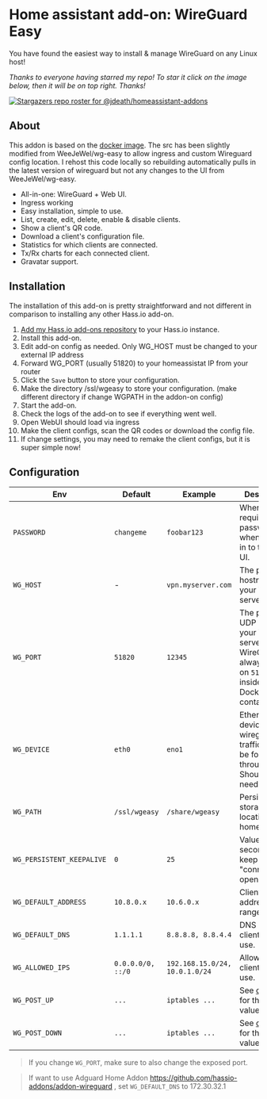 # Home assistant add-on: WireGuard Easy

You have found the easiest way to install & manage WireGuard on any Linux host!

_Thanks to everyone having starred my repo! To star it click on the image below, then it will be on top right. Thanks!_

[![Stargazers repo roster for @jdeath/homeassistant-addons](https://reporoster.com/stars/jdeath/homeassistant-addons)](https://github.com/jdeath/homeassistant-addons/stargazers)

## About

This addon is based on the [docker image](https://github.com/wg-easy/wg-easy). The src has been slightly modified from WeeJeWel/wg-easy to allow ingress and custom Wireguard config location. I rehost this code locally so rebuilding automatically pulls in the latest version of wireguard but not any changes to the UI from WeeJeWel/wg-easy.


* All-in-one: WireGuard + Web UI.
* Ingress working 
* Easy installation, simple to use.
* List, create, edit, delete, enable & disable clients.
* Show a client's QR code.
* Download a client's configuration file.
* Statistics for which clients are connected.
* Tx/Rx charts for each connected client.
* Gravatar support.

## Installation

The installation of this add-on is pretty straightforward and not different in
comparison to installing any other Hass.io add-on.

1. [Add my Hass.io add-ons repository][repository] to your Hass.io instance.
1. Install this add-on.
1. Edit add-on config as needed. Only WG_HOST must be changed to your external IP address
1. Forward WG_PORT (usually 51820) to your homeassistat IP from your router
1. Click the `Save` button to store your configuration.
1. Make the directory /ssl/wgeasy to store your configuration. (make different directory if change WGPATH in the addon-on config)
1. Start the add-on.
1. Check the logs of the add-on to see if everything went well.
1. Open WebUI should load via ingress
1. Make the client configs, scan the QR codes or download the config file.
1. If change settings, you may need to remake the client configs, but it is super simple now!

## Configuration

| Env | Default | Example | Description |
| - | - | - | - |
| `PASSWORD` | `changeme` | `foobar123` | When set, requires a password when logging in to the Web UI. |
| `WG_HOST` | - | `vpn.myserver.com` | The public hostname of your VPN server. |
| `WG_PORT` | `51820` | `12345` | The public UDP port of your VPN server. WireGuard will always listen on `51820` inside the Docker container. |
| `WG_DEVICE` | `eth0` | `eno1` | Ethernet device the wireguard traffic should be forwarded through. Should not be needed |
| `WG_PATH` | `/ssl/wgeasy` | `/share/wgeasy` | Persistant storage location on homeassistant |
| `WG_PERSISTENT_KEEPALIVE` | `0` | `25` | Value in seconds to keep the "connection" open. |
| `WG_DEFAULT_ADDRESS` | `10.8.0.x` | `10.6.0.x` | Clients IP address range. |
| `WG_DEFAULT_DNS` | `1.1.1.1` | `8.8.8.8, 8.8.4.4` | DNS server clients will use. |
| `WG_ALLOWED_IPS` | `0.0.0.0/0, ::/0` | `192.168.15.0/24, 10.0.1.0/24` | Allowed IPs clients will use. |
| `WG_POST_UP` | `...` | `iptables ...` | See [config.js](https://github.com/WeeJeWel/wg-easy/blob/master/src/config.js#L19) for the default value. |
| `WG_POST_DOWN` | `...` | `iptables ...` | See [config.js](https://github.com/WeeJeWel/wg-easy/blob/master/src/config.js#L26) for the default value. |

> If you change `WG_PORT`, make sure to also change the exposed port.

> If want to use Adguard Home Addon https://github.com/hassio-addons/addon-wireguard , set `WG_DEFAULT_DNS` to 172.30.32.1

[repository]: https://github.com/jdeath/homeassistant-addons
